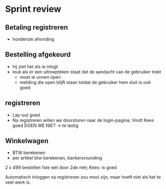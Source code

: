 # Sprint review
## Betaling registreren
- honderste afronding

## Bestelling afgekeurd
- hij ziet het als ie inlogt
- leuk als er een uitroepteken staat dat de aandacht van de gebruiker trekt
  - moet ie unnen open
  - melding die open blijft staan totdat de gebruiker hem sluit is ook goed

## registreren
- Lay-out goed
- Na registreren willen we doorsturen naar de login-pagina; Vindt Kees goed
DOEN WE NIET -> te lastig

## Winkelwagen
- BTW berekenen
- per artikel btw berekenen, bankersrounding

2 x 499 bestellen 1ste wel door 2de niet; Kees: is goed

Automatisch inloggen na registreren zou mooi zijn, maar hoeft niet als het te veel werk is.

